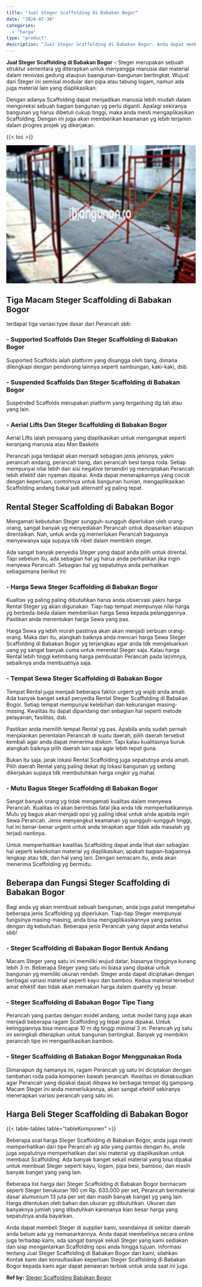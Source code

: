 ```yaml
---
title: "Jual Steger Scaffolding di Babakan Bogor"
date: "2024-07-30"
categories: 
  - "harga"
type: "product"
description: "Jual Steger Scaffolding di Babakan Bogor. Anda dapat membeli Steger di supplier kami, seandainya di sekitar daerah anda belum ada yg memasarkannya. Anda dapa..."
---
```


**Jual Steger Scaffolding di Babakan Bogor** – Steger merupakan sebuah struktur sementara yg diterapkan untuk menyangga manusia dan material dalam renovasi gedung ataupun baangunan-bangunan bertingkat. Wujud dari Steger ini semisal modular dan pipa atau tabung logam, namun ada juga material lain yang diaplikasikan.

Dengan adanya Scaffolding dapat menjadikan manusia lebih mudah dalam mengoreksi sebuah bagian bangunan yg perlu diganti. Apalagi sekiranya bangunan yg harus dibetuli cukup tinggi, maka anda mesti mengaplikasikan Scaffolding. Dengan ini juga akan memberikan keamanan yg lebih terjamin dalam progres projek yg dikerjakan.

{{< toc >}}

![Jual Steger Scaffolding di Babakan Bogor](/images/sewa-scaffolding-steger-29.png)

## Tiga Macam Steger Scaffolding di Babakan Bogor

terdapat tiga variasi type dasar dari Perancah sbb:

### \- Supported Scaffolds Dan Steger Scaffolding di Babakan Bogor

Supported Scaffolds ialah platform yang disangga oleh tiang, dimana dilengkapi dengan pendorong lainnya seperti sambungan, kaki-kaki, dsb.

### \- Suspended Scaffolds Dan Steger Scaffolding di Babakan Bogor

Suspended Scaffolds merupakan platform yang tergantung dg tali atau yang lain.

### \- Aerial Lifts Dan Steger Scaffolding di Babakan Bogor

Aerial Lifts ialah penopang yang diaplikasikan untuk mengangkat seperti keranjang manusia atau Man Baskets

Perancah juga terdapat akan menjadi sebagian jenis jenisnya, yakni perancah andang, perancah tiang, dan perancah besi tanpa roda. Setiap mempunyai nilai lebih dan sisi negative tersendiri yg menciptakan Perancah lebih efektif dan nyaman dipakai. Anda dapat menerapkannya yang cocok dengan keperluan, contohnya untuk bangunan hunian, mengaplikasikan Scaffolding andang bakal jadi alternatif yg paling tepat.

## Rental Steger Scaffolding di Babakan Bogor

Mengamati kebutuhan Steger sungguh-sungguh diperlukan oleh orang-orang, sangat banyak yg menyediakan Perancah untuk dipasarkan ataupun direntalkan. Nah, untuk anda yg memerlukan Perancah bagusnya menyewanya saja supaya tdk ribet dalam membikin steger.

Ada sangat banyak penyedia Steger yang dapat anda pilih untuk dirental. Tapi sebelum itu, ada sebagian hal yg harus anda perhatikan jika ingin menyewa Perancah. Sebagian hal yg sepatutnya anda perhatikan sebagaimana berikut ini:

### \- Harga Sewa Steger Scaffolding di Babakan Bogor

Kualitas yg paling paling dibutuhkan harus anda observasi yakni harga Rental Steger yg akan digunakan. Tiap-tiap tempat mempunyai nilai harga yg berbeda-beda dalam memberikan harga Sewa kepada pelanggannya. Pastikan anda menentukan harga Sewa yang pas.

Harga Sewa yg lebih murah pastinya akan akan menjadi serbuan orang-orang. Maka dari itu, alangkah baiknya anda mencari harga Sewa Steger Scaffolding di Babakan Bogor yg terjangkau agar anda tdk mengeluarkan uang yg sangat banyak cuma untuk merental Steger saja. Kalau harga Rental lebih tinggi ketimbang harga pembuatan Perancah pada lazimnya, sebaiknya anda membuatnya saja.

### \- Tempat Sewa Steger Scaffolding di Babakan Bogor

Tempat Rental juga menjadi beberapa faktor urgent yg wajib anda amati. Ada banyak banget sekali penyedia Rental Steger Scaffolding di Babakan Bogor. Setiap tempat mempunyai kelebihan dan kekurangan masing-masing. Kwalitas itu dapat dipandang dari sebagian hal seperti metode pelayanan, fasilitas, dsb.

Pastikan anda memilih tempat Rental yg pas. Apabila anda sudah pernah menjalankan perentalan Perancah di suatu daerah, pilih daerah tersebut kembali agar anda dapat menerima diskon. Tapi kalau kualitasnya buruk alangkah baiknya pilih daerah lain saja agar lebih tepat guna.

Bukan itu saja, jarak lokasi Rental Scaffolding juga sepatutnya anda amati. Pilih daerah Rental yang paling dekat dg lokasi bangunan yg sedang dikerjakan supaya tdk membutuhkan harga ongkir yg mahal.

### \- Mutu Bagus Steger Scaffolding di Babakan Bogor

Sangat banyak orang yg tidak mengamati kualitas dalam menyewa Perancah. Kualitas ini akan berimbas fatal jika anda tdk memperhatikannya. Mutu yg bagus akan menjadi opsi yg paling ideal untuk anda apabila ingin Sewa Perancah. Jenis menyangkut keamanan yg sungguh-sungguh tinggi, hal ini benar-benar urgent untuk anda terapkan agar tidak ada masalah yg terjadi nantinya.

Untuk memperhatikan kwalitas Scaffolding dapat anda lihat dari sebagian hal seperti kekokohan material yg diaplikasikan, apakah bagian-bagiannya lengkap atau tdk, dan hal yang lain. Dengan semacam itu, anda akan menerima Scaffolding yg bermutu.

## Beberapa dan Fungsi Steger Scaffolding di Babakan Bogor

Bagi anda yg akan membuat sebuah bangunan, anda juga patut mengetahui beberapa jenis Scaffolding yg diperlukan. Tiap-tiap Steger mempunyai fungsinya masing-masing, anda bisa mengaplikasikannya yang pantas dengan dg kebutuhan. Beberapa jenis Perancah yang dapat anda ketahui sbb!

### \- Steger Scaffolding di Babakan Bogor Bentuk Andang

Macam Steger yang satu ini memiliki wujud datar, biasanya tingginya kurang lebih 3 m. Beberapa Steger yang satu ini biasa yang dipakai untuk bangunan yg memiliki ukuran rendah. Steger anda dapat diciptakan dengan berbagai variasi material seperti kayu dan bamboo. Kedua material tersebut amat efektif dan tidak akan memakan harga dalam quantity yg besar.

### \- Steger Scaffolding di Babakan Bogor Tipe Tiang

Perancah yang pantas dengan model andang, untuk model tiang juga akan menjadi beberapa ragam Scaffolding yg tepat guna dipakai. Untuk ketinggiannya bisa mencapai 10 m dg tinggi minimal 3 m. Perancah yg satu ini seringkali diterapkan untuk bangunan bertingkat. Banyak yg membikin perancah tipe ini mengaplikasikan bamboo.

### \- Steger Scaffolding di Babakan Bogor Menggunakan Roda

Dimanapun dg namanya ini, ragam Perancah yg satu ini diciptakan dengan tambahan roda pada komponen bawah perancah. Kwalitas ini dimaksudkan agar Perancah yang dipakai dapat dibawa ke berbagai tempat dg gampang. Macam Steger ini anda memerlukannya, akan sangat efektif sekiranya menerapkan variasi perancah yang satu ini.

## Harga Beli Steger Scaffolding di Babakan Bogor

{{< table-tables table="tableKomponen" >}}

Beberapa soal harga Steger Scaffolding di Babakan Bogor, anda juga mesti memperhatikan dari tipe Perancah yg ada yang pantas dengan itu, anda juga sepatutnya memperhatikan dari sisi material yg diaplikasikan untuk membaut Scaffolding. Ada banyak banget sekali material yang bisa dipakai untuk membuat Steger seperti kayu, logam, pipa besi, bamboo, dan masih banyak banget yang yang lain.

Beberapa list harga dari Steger Scaffolding di Babakan Bogor bermacam seperti Steger berukuran 190 cm Rp. 633.000 per set, Perancah bermaterial dasar alumunium 13 juta per set dan masih banyak banget yg yang lain. Harga ditentukan oleh bahan dan ukuran yg dibutuhkan. Ukuran dan banyaknya jumlah yang dibutuhkan karenanya kian besar harga yang sepatutnya anda bayarkan.

Anda dapat membeli Steger di supplier kami, seandainya di sekitar daerah anda belum ada yg memasarkannya. Anda dapat membelinya secara online juga terhadap kami, ada sangat banyak sekali Steger yang kami sediakan dan siap mengantarkan Scaffolding opsi anda hingga tujuan. informasi tentang Jual Steger Scaffolding di Babakan Bogor dari kami, silahkan Kontak kami dan konsultasikan keperluan Steger Scaffolding di Babakan Bogor kepada kami agar dapat penawran terbiak untuk anda saat ini juga.

**Ref by:** [Steger Scaffolding Babakan Bogor](https://id.wikipedia.org/wiki/Steger)
